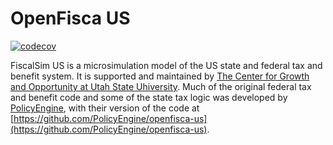 # OpenFisca US

[![codecov](https://codecov.io/gh/PolicyEngine/openfisca-us/branch/master/graph/badge.svg?token=BLoCjCf5Qr)](https://codecov.io/gh/PolicyEngine/openfisca-us)

FiscalSim US is a microsimulation model of the US state and federal tax and benefit system.
It is supported and maintained by [The Center for Growth and Opportunity at Utah State Uhiversity](https://www.thecgo.org/). Much of the original federal tax and benefit code and some of the state tax logic was developed by [PolicyEngine](https://policyengine.org/), with their version of the code at [https://github.com/PolicyEngine/openfisca-us](https://github.com/PolicyEngine/openfisca-us).
